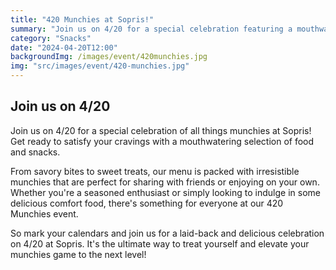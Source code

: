 ```yaml
---
title: "420 Munchies at Sopris!"
summary: "Join us on 4/20 for a special celebration featuring a mouthwatering selection of food and snacks. Whether you're a seasoned enthusiast or simply craving some delicious comfort food, our 420 Munchies event promises to satisfy your cravings"
category: "Snacks"
date: "2024-04-20T12:00"
backgroundImg: /images/event/420munchies.jpg
img: "src/images/event/420-munchies.jpg"
---
```

## **Join us on 4/20**
Join us on 4/20 for a special celebration of all things munchies at Sopris! Get ready to satisfy your cravings with a mouthwatering selection of food and snacks.

From savory bites to sweet treats, our menu is packed with irresistible munchies that are perfect for sharing with friends or enjoying on your own. Whether you're a seasoned enthusiast or simply looking to indulge in some delicious comfort food, there's something for everyone at our 420 Munchies event.

So mark your calendars and join us for a laid-back and delicious celebration on 4/20 at Sopris. It's the ultimate way to treat yourself and elevate your munchies game to the next level!